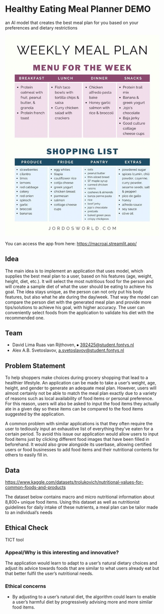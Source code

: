 # Healthy Eating Meal Planner DEMO
an AI model that creates the best meal plan for you based on your preferences and dietary restrictions

![](headingimg.png)

You can access the app from here: https://macroai.streamlit.app/

## Idea
The main idea is to implement an application that uses model, which supplies the best meal plan to a user, based on his features (age, weight, height, diet, etc.). It will select the most nutritious food for the person and will create a sample diet of what the user should be eating to achieve his goal. The idea stays unique, as the person can not only put his body features, but also what he ate during the day/week. That way the model can compare the person diet with the generated meal plan and provide more tips/solutions to achieve his goal, with higher accuracy. The user can conveniently select foods from the application to validate his diet with the recommended one.


## Team
- 	David Lima Ruas van Rijthoven, ⦁	392425@student.fontys.nl
-	Alex A.B. Svetoslavov, a.svetoslavov@student.fontys.nl


## Problem Statement
To help shoppers make choices during grocery shopping that lead to a healthier lifestyle. An application can be made to take a user’s weight, age, height, and gender to generate an adequate meal plan. 
However, users will almost certainly not be able to match the meal plan exactly due to a variety of reasons such as local availability of food items or personal preference. For this reason, users will also be asked to input the food items they actually ate in a given day so these items can be compared to the food items suggested by the application.

A common problem with similar applications is that they often require the user to tediously input an exhaustive list of everything they’ve eaten for a certain period. To avoid this issue our application would allow users to input food items just by clicking different food images that have been filled in beforehand. It would also grow alongside its userbase, allowing certified users or food businesses to add food items and their nutritional contents for others to easily fill in.
## Data
https://www.kaggle.com/datasets/trolukovich/nutritional-values-for-common-foods-and-products

The dataset below contains macro and micro nutritional information about 8,800+ unique food items. Using this dataset as well as nutritionist guidelines for daily intake of these nutrients, a meal plan can be tailor made to an individual’s needs

## Ethical Check
TICT tool
### Appeal/Why is this interesting and innovative?
The application would learn to adapt to a user’s natural dietary choices and adjust its advice towards foods that are similar to what users already eat but that better fulfil the user’s nutritional needs.
### Ethical concerns
- By adjusting to a user’s natural diet, the algorithm could learn to enable a user’s harmful diet by progressively advising more and more similar food items.


